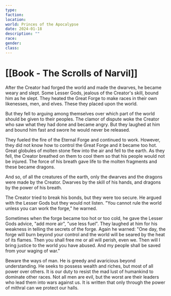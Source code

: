 ```yaml
---
type: 
faction: 
location: 
world: Princes of the Apocalypse
date: 2024-01-18
description: ""
race: 
gender: 
class:
---
```

# [[Book - The Scrolls of Narvil]]

After the Creator had forged the world and made the dwarves, he became weary and slept. Some Lesser Gods, jealous of the Creator's skill, bound him as he slept. They heated the Great Forge to make races in their own likenesses, men, and elves. These they placed upon the world.
 
But they fell to arguing among themselves over which part of the world should be given to their peoples. The clamor of dispute woke the Creator who saw what they had done and became angry. But they laughed at him and bound him fast and swore he would never be released.

They fueled the fire of the Eternal Forge and continued to work. However, they did not know how to control the Great Forge and it became too hot. Great globules of molten stone flew into the air and fell to the earth. As they fell, the Creator breathed on them to cool them so that his people would not be injured. The force of his breath gave life to the molten fragments and these became dragons.

And so, of all the creatures of the earth, only the dwarves and the dragons were made by the Creator. Dwarves by the skill of his hands, and dragons by the power of his breath.

The Creator tried to break his bonds, but they were too secure. He argued with the Lesser Gods but they would not listen. "You cannot rule the world unless you can work the forge," he warned.

Sometimes when the forge became too hot or too cold, he gave the Lesser Gods advice, "add more air", "use less fuel". They laughed at him for his weakness in telling the secrets of the forge. Again he warned: "One day, the forge will burn beyond your control and the world will be seared by the heat of its flames. Then you shall free me or all will perish, even we. Then will I bring justice to the world you have abused. And my people shall be saved from your waging of war."

Beware the ways of man. He is greedy and avaricious beyond understanding. He seeks to possess wealth and riches, but most of all power over others. It is our duty to resist the mad lust of humankind to dominate other races. Not all men are evil, but the worst are their leaders who lead them into wars against us. It is written that only through the power of mithral can we protect our halls.